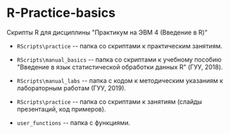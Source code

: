 
# R-Practice-basics

Скрипты R для дисциплины "Практикум на ЭВМ 4 (Введение в R)"

* ```RScripts\practice``` -- папка со скриптами к практическим занятиям.     

* ```RScripts\manual_basics``` -- папка со скриптами к учебному пособию "Введение в язык статистической обработки данных R" (ГУУ, 2018). 

* ```RScripts\manual_labs``` -- папка с кодом к методическим указаниям к лабораторным работам (ГУУ, 2019).     

* ```RScripts\practice``` -- папка со скриптами к занятиям (слайды презентаций, код примеров).    

* ```user_functions``` -- папка с функциями.